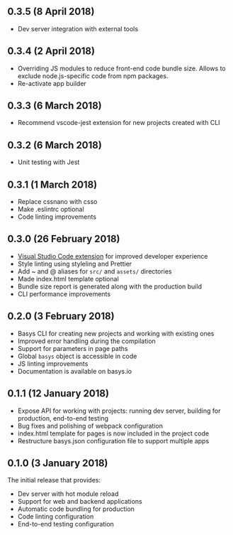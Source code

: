 ## 0.3.5 (8 April 2018)

* Dev server integration with external tools

## 0.3.4 (2 April 2018)

* Overriding JS modules to reduce front-end code bundle size. Allows to exclude node.js-specific code from npm packages.
* Re-activate app builder

## 0.3.3 (6 March 2018)

* Recommend vscode-jest extension for new projects created with CLI

## 0.3.2 (6 March 2018)

* Unit testing with Jest

## 0.3.1 (1 March 2018)

* Replace cssnano with csso
* Make .eslintrc optional
* Code linting improvements

## 0.3.0 (26 February 2018)

* [Visual Studio Code extension](https://marketplace.visualstudio.com/items?itemName=basys.vscode-basys) for improved developer experience
* Style linting using styleling and Prettier
* Add ~ and @ aliases for `src/` and `assets/` directories
* Made index.html template optional
* Bundle size report is generated along with the production build
* CLI performance improvements

## 0.2.0 (3 February 2018)

* Basys CLI for creating new projects and working with existing ones
* Improved error handling during the compilation
* Support for parameters in page paths
* Global `basys` object is accessible in code
* JS linting improvements
* Documentation is available on basys.io

## 0.1.1 (12 January 2018)

* Expose API for working with projects: running dev server, building for production, end-to-end testing
* Bug fixes and polishing of webpack configuration
* index.html template for pages is now included in the project code
* Restructure basys.json configuration file to support multiple apps

## 0.1.0 (3 January 2018)

The initial release that provides:
* Dev server with hot module reload
* Support for web and backend applications
* Automatic code bundling for production
* Code linting configuration
* End-to-end testing configuration
